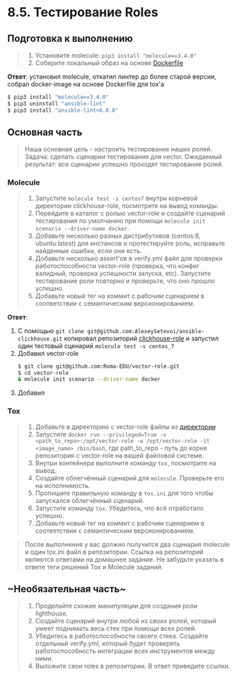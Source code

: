 # 8.5. Тестирование Roles

## Подготовка к выполнению
>1. Установите molecule: `pip3 install "molecule==3.4.0"`
>2. Соберите локальный образ на основе [Dockerfile](https://github.com/netology-code/mnt-homeworks/blob/MNT-13/08-ansible-05-testing/Dockerfile)

**Ответ**: установил molecule, откатил линтер до более старой версии, собрал docker-image на основе Dockerfile для tox'а

```bash
$ pip3 install "molecule==3.4.0"
$ pip3 uninstall "ansible-lint"
$ pip3 install "ansible-lint<6.0.0"
```

## Основная часть

>Наша основная цель - настроить тестирование наших ролей. Задача: сделать сценарии тестирования для vector. Ожидаемый результат: все сценарии успешно проходят тестирование ролей.

### Molecule

>1. Запустите  `molecule test -s centos7` внутри корневой директории clickhouse-role, посмотрите на вывод команды.
>2. Перейдите в каталог с ролью vector-role и создайте сценарий тестирования по умолчанию при помощи `molecule init scenario --driver-name docker`.
>3. Добавьте несколько разных дистрибутивов (centos:8, ubuntu:latest) для инстансов и протестируйте роль, исправьте найденные ошибки, если они есть.
>4. Добавьте несколько assert'ов в verify.yml файл для  проверки работоспособности vector-role (проверка, что конфиг валидный, проверка успешности запуска, etc). Запустите тестирование роли повторно и проверьте, что оно прошло успешно.
>5. Добавьте новый тег на коммит с рабочим сценарием в соответствии с семантическим версионированием.

**Ответ**: 
1. С помощью `git clone git@github.com:AlexeySetevoi/ansible-clickhouse.git` копировал репозиторий [clickhouse-role](https://github.com/AlexeySetevoi/ansible-clickhouse) и запустил один тестовый сценарий `molecule test -s centos_7`
2. Добавил vector-role
   ```bash
   $ git clone git@github.com:Roma-EDU/vector-role.git
   $ cd vector-role
   & molecule init scenario --driver-name docker
   ```
3. Добавил 

### Tox

>1. Добавьте в директорию с vector-role файлы из [директории](./example)
>2. Запустите `docker run --privileged=True -v <path_to_repo>:/opt/vector-role -w /opt/vector-role -it <image_name> /bin/bash`, где path_to_repo - путь до корня репозитория с vector-role на вашей файловой системе.
>3. Внутри контейнера выполните команду `tox`, посмотрите на вывод.
>5. Создайте облегчённый сценарий для `molecule`. Проверьте его на исполнимость.
>6. Пропишите правильную команду в `tox.ini` для того чтобы запускался облегчённый сценарий.
>8. Запустите команду `tox`. Убедитесь, что всё отработало успешно.
>9. Добавьте новый тег на коммит с рабочим сценарием в соответствии с семантическим версионированием.

>После выполнения у вас должно получится два сценария molecule и один tox.ini файл в репозитории. Ссылка на репозиторий являются ответами на домашнее задание. Не забудьте указать в ответе теги решений Tox и Molecule заданий.

## ~Необязательная часть~

>1. Проделайте схожие манипуляции для создания роли lighthouse.
>2. Создайте сценарий внутри любой из своих ролей, который умеет поднимать весь стек при помощи всех ролей.
>3. Убедитесь в работоспособности своего стека. Создайте отдельный verify.yml, который будет проверять работоспособность интеграции всех инструментов между ними.
>4. Выложите свои roles в репозитории. В ответ приведите ссылки.


